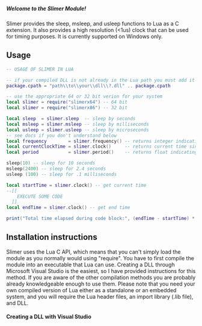 ##### Welcome to the Slimer Module!
Slimer provides the sleep, msleep, and usleep functions to Lua as a C extension. It also provides a high resolution (&lt;1us) clock that can be used for timing purposes.
It is currently supported on Windows only.

## Usage
```Lua
-- USAGE OF SLIMER IN LUA

-- if your compiled DLL is not already in the Lua path you must add it
package.cpath = "path\\to\\your\\dll\\?.dll" .. package.cpath

-- use the appropriate 64 or 32 bit verion for your system
local slimer = require("slimerx64") -- 64 bit
local slimer = require("slimerx86") -- 32 bit

local sleep  = slimer.sleep  -- sleep by seconds
local msleep = slimer.msleep -- sleep by milliseconds
local usleep = slimer.usleep -- sleep by microseconds
-- see docs if you don't understand below
local frequency        = slimer.frequency() -- returns integer indicating frequency of your PerformanceCounter
local currentClockTime = slimer.clock()     -- returns current time since system startup with unit and precision of period
local period           = slimer.period()    -- returns float indicating period of your PerformanceCounter in seconds

sleep(10) -- sleep for 10 seconds
msleep(2400) -- sleep for 2.4 seconds
usleep (100) -- sleep for .1 milliseconds

local startTime = slimer.clock() -- get current time
--[[
    EXECUTE SOME CODE
  ]]
local endTime = slimer.clock() -- get end time

print("Total time elapsed during code block:", (endTime - startTime) * period / 1000000, "microseconds")
```

## Installation instructions
Slimer uses the Lua C API, which means that you can't simply load the module as you normally would using "require". You have to first compile the module into an executable that Lua can use. Creating a DLL through Microsoft Visual Studio is the easiest, so I have provided instructions for this method. If you are aware of the other compilation methods you are probably already knowledgeable enough to use them. Please note that you need your own compiled version of Lua either as a standalone or an embedded system, and you will require the Lua header files, an import library (.lib file), and DLL.

#### Creating a DLL with Visual Studio
